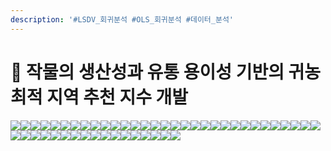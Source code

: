 ```yaml
---
description: '#LSDV_회귀분석 #OLS_회귀분석 #데이터_분석'
---
```


# 🌽 작물의 생산성과 유통 용이성 기반의 귀농 최적 지역 추천 지수 개발

![](<../../../../../.gitbook/assets/Untitled (2).png>)![](<../../../../../.gitbook/assets/Untitled 1 (1).png>)![](<../../../../../.gitbook/assets/Untitled 2 (2).png>)![](<../../../../../.gitbook/assets/Untitled 3.png>)![](<../../../../../.gitbook/assets/Untitled 4 (3).png>)![](<../../../../../.gitbook/assets/Untitled 5.png>)![](<../../../../../.gitbook/assets/Untitled 6 (2).png>)![](<../../../../../.gitbook/assets/Untitled 7 (1).png>)![](<../../../../../.gitbook/assets/Untitled 8.png>)![](<../../../../../.gitbook/assets/Untitled 9 (3).png>)![](<../../../../../.gitbook/assets/Untitled 10.png>)![](<../../../../../.gitbook/assets/Untitled 11 (4).png>)![](<../../../../../.gitbook/assets/Untitled 12 (3).png>)![](<../../../../../.gitbook/assets/Untitled 13 (2).png>)![](<../../../../../.gitbook/assets/Untitled 14.png>)![](<../../../../../.gitbook/assets/Untitled 15.png>)![](<../../../../../.gitbook/assets/Untitled 16 (3).png>)![](<../../../../../.gitbook/assets/Untitled 17.png>)![](<../../../../../.gitbook/assets/Untitled 18.png>)![](<../../../../../.gitbook/assets/Untitled 19.png>)![](<../../../../../.gitbook/assets/Untitled 20.png>)![](<../../../../../.gitbook/assets/Untitled (3).png>)![](<../../../../../.gitbook/assets/Untitled 1 (4).png>)![](<../../../../../.gitbook/assets/Untitled 2.png>)![](<../../../../../.gitbook/assets/Untitled 3 (3).png>)![](<../../../../../.gitbook/assets/Untitled 4.png>)![](<../../../../../.gitbook/assets/Untitled 5 (1).png>)![](<../../../../../.gitbook/assets/Untitled 6.png>)![](<../../../../../.gitbook/assets/Untitled 7 (3).png>)![](<../../../../../.gitbook/assets/Untitled 8 (1).png>)![](<../../../../../.gitbook/assets/Untitled 9.png>)![](<../../../../../.gitbook/assets/Untitled 10 (4).png>)![](<../../../../../.gitbook/assets/Untitled 11.png>)![](<../../../../../.gitbook/assets/Untitled 12 (4).png>)![](<../../../../../.gitbook/assets/Untitled 13 (1).png>)![](<../../../../../.gitbook/assets/Untitled 14 (1).png>)![](<../../../../../.gitbook/assets/Untitled 15 (3).png>)![](<../../../../../.gitbook/assets/Untitled 16 (1).png>)![](<../../../../../.gitbook/assets/Untitled 17 (2).png>)![](<../../../../../.gitbook/assets/Untitled 18 (1).png>)![](<../../../../../.gitbook/assets/Untitled 19 (1).png>)![](<../../../../../.gitbook/assets/Untitled 20 (3).png>)![](../../../../../.gitbook/assets/image.png)![](<../../../../../.gitbook/assets/image (3).png>)![](<../../../../../.gitbook/assets/image (2).png>)![](<../../../../../.gitbook/assets/image (1).png>)![](<../../../../../.gitbook/assets/image (4).png>)![](<../../../../../.gitbook/assets/image (5).png>)
